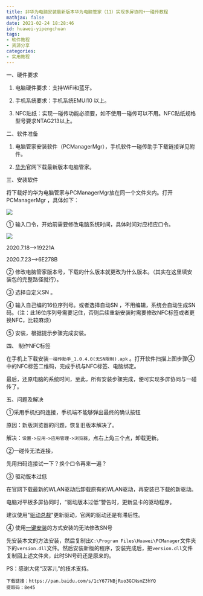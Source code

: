 ```yaml
---
title: 非华为电脑安装最新版本华为电脑管家（11）实现多屏协同+一碰传教程
mathjax: false
date: 2021-02-24 18:28:46
id: huawei-yipengchuan
tags:
- 软件教程
- 资源分享
categories:
- 实用教程
---
```




一、硬件要求

1. 电脑硬件要求：支持WiFi和蓝牙。

2. 手机系统要求：手机系统EMUI10 以上。

3. NFC贴纸：实现一碰传功能必须要，如不使用一碰传可以不用。NFC贴纸规格型号要求NTAG213以上。

二、软件准备

1. 电脑管家安装软件（PCManagerMgr），手机软件一碰传助手下载链接详见附件。

2. [华为](https://consumer.huawei.com/cn/support/pc-manager/)官网下载最新版本电脑管家。

三、安装软件

将下载好的华为电脑管家与PCManagerMgr放在同一个文件夹内。打开PCManagerMgr ，具体如下：



![](https://gitee.com/zihm/images/raw/master/hexo/20210207214733.png)

① 输入口令，开始前需要修改电脑系统时间，具体时间对应相应口令。

![](https://gitee.com/zihm/images/raw/master/hexo/20210207214740.png)

2020.7.18-->19221A

2020.7.23-->6E278B

② 修改电脑管家版本号，下载的什么版本就更改为什么版本。（其实在这里填安装包的完整路径就行）。

③ 选择自定义SN 。

④ 输入自己编的16位序列号。或者选择自动SN ，不用编辑，系统会自动生成SN码。（注：此16位序列号需要记住，否则后续重新安装时需要修改NFC标签或者更换NFC，比较麻烦）

⑤ 安装，根据提示步骤完成安装。

四、 制作NFC标签

在手机上下载安装`一碰传助手_1.0.4.0(无SN限制).apk` 。打开软件扫描上图步骤④中的NFC标签二维码，完成手机与NFC标签、电脑绑定。

最后，还原电脑的系统时间，至此，所有安装步骤完成，便可实现多屏协同与一碰传了。

五、问题及解决

①采用手机扫码连接，手机端不能够弹出最终的确认按钮

原因：新版浏览器的问题，恢复旧版本解决了。

解决：`设置->应用->应用管理->浏览器`，点右上角三个点，卸载更新。 

②一碰传无法连接，

先用扫码连接试一下？换个口令再来一遍？

③ 驱动版本过低

 在官网下载最新的WLAN驱动后卸载原有的WLAN驱动，再安装已下载的新驱动。

电脑对平板多屏协同时，“驱动版本过低”警告时，更新显卡的驱动程序。

建议使用"[驱动总裁](https://www.sysceo.com/)"更新驱动，官网的驱动还是有滞后性。

④ 使用[一键安装](https://zhuanlan.zhihu.com/p/378347509)的方式安装的无法修改SN号

先安装本文的方法安装，然后复制出`C:\Program Files\Huawei\PCManager`文件夹下的`version.dll`文件。然后安装新版的程序，安装完成后，把`version.dll`文件复制回上述文件夹，此时SN号码还是原来的。

PS：感谢大佬“汉客儿”的技术支持。

```
下载链接：https://pan.baidu.com/s/1cY677NBjRuo3GCNsmZ3hYQ
提取码：8e45
```

